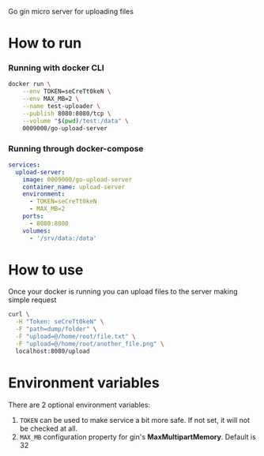 Go gin micro server for uploading files


# How to run

### Running with docker CLI
```bash
docker run \
	--env TOKEN=seCreTt0keN \
	--env MAX_MB=2 \
	--name test-uploader \
	--publish 8080:8080/tcp \
	--volume "$(pwd)/test:/data" \
	0009000/go-upload-server
```

### Running through docker-compose
```yml
services:
  upload-server:
    image: 0009000/go-upload-server
    container_name: upload-server
    environment:
      - TOKEN=seCreTt0keN 
      - MAX_MB=2
    ports:
      - 8080:8080
    volumes:
      - '/srv/data:/data'
```

# How to use

Once your docker is running you can upload files to the server making simple request
```bash
curl \
  -H "Token: seCreTt0keN" \
  -F "path=dump/folder" \
  -F "upload=@/home/root/file.txt" \
  -F "upload=@/home/root/another_file.png" \
  localhost:8080/upload
```


# Environment variables

There are 2 optional environment variables:

1. `TOKEN` can be used to make service a bit more safe. If not set, it will not be checked at all.
2. `MAX_MB` configuration property for gin's **MaxMultipartMemory**. Default is 32